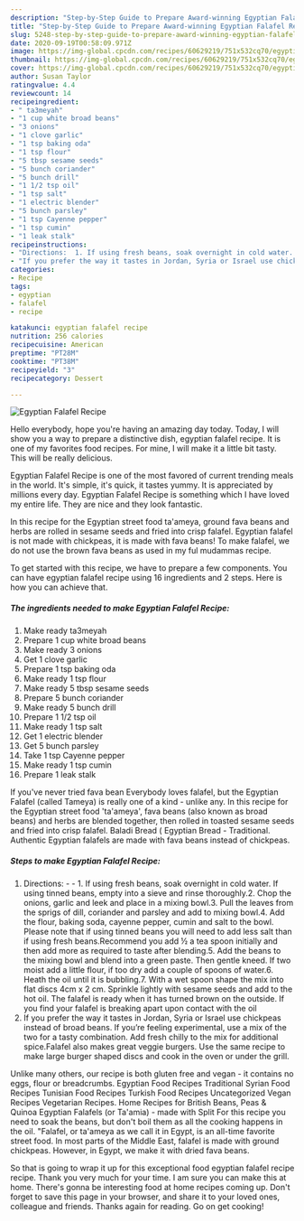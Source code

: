 ```yaml
---
description: "Step-by-Step Guide to Prepare Award-winning Egyptian Falafel Recipe"
title: "Step-by-Step Guide to Prepare Award-winning Egyptian Falafel Recipe"
slug: 5248-step-by-step-guide-to-prepare-award-winning-egyptian-falafel-recipe
date: 2020-09-19T00:58:09.971Z
image: https://img-global.cpcdn.com/recipes/60629219/751x532cq70/egyptian-falafel-recipe-recipe-main-photo.jpg
thumbnail: https://img-global.cpcdn.com/recipes/60629219/751x532cq70/egyptian-falafel-recipe-recipe-main-photo.jpg
cover: https://img-global.cpcdn.com/recipes/60629219/751x532cq70/egyptian-falafel-recipe-recipe-main-photo.jpg
author: Susan Taylor
ratingvalue: 4.4
reviewcount: 14
recipeingredient:
- " ta3meyah"
- "1 cup white broad beans"
- "3 onions"
- "1 clove garlic"
- "1 tsp baking oda"
- "1 tsp flour"
- "5 tbsp sesame seeds"
- "5 bunch coriander"
- "5 bunch drill"
- "1 1/2 tsp oil"
- "1 tsp salt"
- "1 electric blender"
- "5 bunch parsley"
- "1 tsp Cayenne pepper"
- "1 tsp cumin"
- "1 leak stalk"
recipeinstructions:
- "Directions:  1. If using fresh beans, soak overnight in cold water. If using tinned beans, empty into a sieve and rinse thoroughly.2. Chop the onions, garlic and leek and place in a mixing bowl.3. Pull the leaves from the sprigs of dill, coriander and parsley and add to mixing bowl.4. Add the flour, baking soda, cayenne pepper, cumin and salt to the bowl. Please note that if using tinned beans you will need to add less salt than if using fresh beans.Recommend you add ½ a tea spoon initially and then add more as required to taste after blending.5. Add the beans to the mixing bowl and blend into a green paste. Then gentle kneed. If two moist add a little flour, if too dry add a couple of spoons of water.6. Heath the oil until it is bubbling.7. With a wet spoon shape the mix into flat discs 4cm x 2 cm. Sprinkle lightly with sesame seeds and add to the hot oil. The falafel is ready when it has turned brown on the outside. If you find your falafel is breaking apart upon contact with the oil"
- "If you prefer the way it tastes in Jordan, Syria or Israel use chickpeas instead of broad beans. If you’re feeling experimental, use a mix of the two for a tasty combination. Add fresh chilly to the mix for additional spice.Falafel also makes great veggie burgers. Use the same recipe to make large burger shaped discs and cook in the oven or under the grill."
categories:
- Recipe
tags:
- egyptian
- falafel
- recipe

katakunci: egyptian falafel recipe 
nutrition: 256 calories
recipecuisine: American
preptime: "PT28M"
cooktime: "PT38M"
recipeyield: "3"
recipecategory: Dessert

---
```



![Egyptian Falafel Recipe](https://img-global.cpcdn.com/recipes/60629219/751x532cq70/egyptian-falafel-recipe-recipe-main-photo.jpg)

Hello everybody, hope you're having an amazing day today. Today, I will show you a way to prepare a distinctive dish, egyptian falafel recipe. It is one of my favorites food recipes. For mine, I will make it a little bit tasty. This will be really delicious.

Egyptian Falafel Recipe is one of the most favored of current trending meals in the world. It's simple, it's quick, it tastes yummy. It is appreciated by millions every day. Egyptian Falafel Recipe is something which I have loved my entire life. They are nice and they look fantastic.

In this recipe for the Egyptian street food ta&#39;ameya, ground fava beans and herbs are rolled in sesame seeds and fried into crisp falafel. Egyptian falafel is not made with chickpeas, it is made with fava beans! To make falafel, we do not use the brown fava beans as used in my ful mudammas recipe.


To get started with this recipe, we have to prepare a few components. You can have egyptian falafel recipe using 16 ingredients and 2 steps. Here is how you can achieve that.

<!--inarticleads1-->

##### The ingredients needed to make Egyptian Falafel Recipe:

1. Make ready  ta3meyah
1. Prepare 1 cup white broad beans
1. Make ready 3 onions
1. Get 1 clove garlic
1. Prepare 1 tsp baking oda
1. Make ready 1 tsp flour
1. Make ready 5 tbsp sesame seeds
1. Prepare 5 bunch coriander
1. Make ready 5 bunch drill
1. Prepare 1 1/2 tsp oil
1. Make ready 1 tsp salt
1. Get 1 electric blender
1. Get 5 bunch parsley
1. Take 1 tsp Cayenne pepper
1. Make ready 1 tsp cumin
1. Prepare 1 leak stalk


If you&#39;ve never tried fava bean Everybody loves falafel, but the Egyptian Falafel (called Tameya) is really one of a kind - unlike any. In this recipe for the Egyptian street food &#39;ta&#39;ameya&#39;, fava beans (also known as broad beans) and herbs are blended together, then rolled in toasted sesame seeds and fried into crisp falafel. Baladi Bread ( Egyptian Bread - Traditional. Authentic Egyptian falafels are made with fava beans instead of chickpeas. 

<!--inarticleads2-->

##### Steps to make Egyptian Falafel Recipe:

1. Directions: -  - 1. If using fresh beans, soak overnight in cold water. If using tinned beans, empty into a sieve and rinse thoroughly.2. Chop the onions, garlic and leek and place in a mixing bowl.3. Pull the leaves from the sprigs of dill, coriander and parsley and add to mixing bowl.4. Add the flour, baking soda, cayenne pepper, cumin and salt to the bowl. Please note that if using tinned beans you will need to add less salt than if using fresh beans.Recommend you add ½ a tea spoon initially and then add more as required to taste after blending.5. Add the beans to the mixing bowl and blend into a green paste. Then gentle kneed. If two moist add a little flour, if too dry add a couple of spoons of water.6. Heath the oil until it is bubbling.7. With a wet spoon shape the mix into flat discs 4cm x 2 cm. Sprinkle lightly with sesame seeds and add to the hot oil. The falafel is ready when it has turned brown on the outside. If you find your falafel is breaking apart upon contact with the oil
1. If you prefer the way it tastes in Jordan, Syria or Israel use chickpeas instead of broad beans. If you’re feeling experimental, use a mix of the two for a tasty combination. Add fresh chilly to the mix for additional spice.Falafel also makes great veggie burgers. Use the same recipe to make large burger shaped discs and cook in the oven or under the grill.


Unlike many others, our recipe is both gluten free and vegan - it contains no eggs, flour or breadcrumbs. Egyptian Food Recipes Traditional Syrian Food Recipes Tunisian Food Recipes Turkish Food Recipes Uncategorized Vegan Recipes Vegetarian Recipes. Home Recipes for British Beans, Peas &amp; Quinoa Egyptian Falafels (or Ta&#39;amia) - made with Split For this recipe you need to soak the beans, but don&#39;t boil them as all the cooking happens in the oil. &#34;Falafel, or ta&#39;ameya as we call it in Egypt, is an all-time favorite street food. In most parts of the Middle East, falafel is made with ground chickpeas. However, in Egypt, we make it with dried fava beans. 

So that is going to wrap it up for this exceptional food egyptian falafel recipe recipe. Thank you very much for your time. I am sure you can make this at home. There's gonna be interesting food at home recipes coming up. Don't forget to save this page in your browser, and share it to your loved ones, colleague and friends. Thanks again for reading. Go on get cooking!
